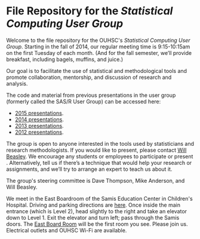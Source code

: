 File Repository for the *Statistical Computing User Group*
============
Welcome to the file repository for the OUHSC's *Statistical Computing User Group*.  Starting in the fall of 2014, our regular meeting time is 9:15-10:15am on the first Tuesday of each month.  (And for the fall semester, we’ll provide breakfast, including bagels, muffins, and juice.)

Our goal is to facilitate the use of statistical and methodological tools and promote collaboration, mentorship, and discussion of research and analysis.

The code and material from previous presentations in the user group  (formerly called the SAS/R User Group) can be accessed here:  
 * [2015 presentations](./2015_Presentations/).
 * [2014 presentations](./2014_Presentations/).
 * [2013 presentations](./2013_Presentations/).
 * [2012 presentations](./2012_Presentations/).

The group is open to anyone interested in the tools used by statisticians and research methodologists. If you would like to present, please contact [Will Beasley](william-beasley@ouhsc.edu).  We encourage any students or employees to participate or present . Alternatively, tell us if there’s a technique that would help your research or assignments, and we’ll try to arrange an expert to teach us about it.

The group's steering committee is Dave Thompson, Mike Anderson, and Will Beasley.

We meet in the East Boardroom of the Samis Education Center in Children's Hospital.  Driving and parking directions are [here](https://raw.github.com/OuhscBbmc/StatisticalComputing/master/Documents/Parking.png).  Once inside the main entrance (which is Level 2), head slightly to the right and take an elevator down to Level 1.  Exit the elevator and turn left; pass through the Samis doors.  The [East Board Room](https://github.com/OuhscBbmc/StatisticalComputing/blob/master/Documents/SamisEdCenterMap.pdf?raw=true) will be the first room you see.  Please join us.  Electrical outlets and OUHSC Wi-Fi are available.
